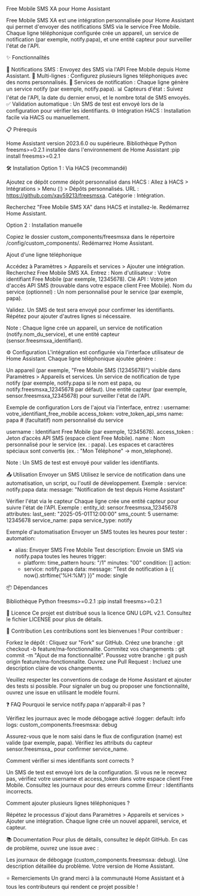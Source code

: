 Free Mobile SMS XA pour Home Assistant

Free Mobile SMS XA est une intégration personnalisée pour Home Assistant qui permet d'envoyer des notifications SMS via le service Free Mobile. Chaque ligne téléphonique configurée crée un appareil, un service de notification (par exemple, notify.papa), et une entité capteur pour surveiller l'état de l'API.

✨ Fonctionnalités

📱 Notifications SMS : Envoyez des SMS via l'API Free Mobile depuis Home Assistant.
🔄 Multi-lignes : Configurez plusieurs lignes téléphoniques avec des noms personnalisés.
🔔 Services de notification : Chaque ligne génère un service notify (par exemple, notify.papa).
📊 Capteurs d'état : Suivez l'état de l'API, la date du dernier envoi, et le nombre total de SMS envoyés.
✅ Validation automatique : Un SMS de test est envoyé lors de la configuration pour vérifier les identifiants.
🌐 Intégration HACS : Installation facile via HACS ou manuellement.


📋 Prérequis

Home Assistant version 2023.6.0 ou supérieure.
Bibliothèque Python freesms>=0.2.1 installée dans l'environnement de Home Assistant :pip install freesms>=0.2.1




🛠️ Installation
Option 1 : Via HACS (recommandé)

Ajoutez ce dépôt comme dépôt personnalisé dans HACS :
Allez à HACS > Intégrations > Menu (⁝) > Dépôts personnalisés.
URL : https://github.com/xav59213/freesmsxa.
Catégorie : Intégration.


Recherchez "Free Mobile SMS XA" dans HACS et installez-le.
Redémarrez Home Assistant.

Option 2 : Installation manuelle

Copiez le dossier custom_components/freesmsxa dans le répertoire <votre dossier Home Assistant>/config/custom_components/.
Redémarrez Home Assistant.

Ajout d'une ligne téléphonique

Accédez à Paramètres > Appareils et services > Ajouter une intégration.
Recherchez Free Mobile SMS XA.
Entrez :
Nom d'utilisateur : Votre identifiant Free Mobile (par exemple, 12345678).
Clé API : Votre jeton d'accès API SMS (trouvable dans votre espace client Free Mobile).
Nom du service (optionnel) : Un nom personnalisé pour le service (par exemple, papa).


Validez. Un SMS de test sera envoyé pour confirmer les identifiants.
Répétez pour ajouter d'autres lignes si nécessaire.


Note : Chaque ligne crée un appareil, un service de notification (notify.nom_du_service), et une entité capteur (sensor.freesmsxa_identifiant).


⚙️ Configuration
L'intégration est configurée via l'interface utilisateur de Home Assistant. Chaque ligne téléphonique ajoutée génère :

Un appareil (par exemple, "Free Mobile SMS (12345678)") visible dans Paramètres > Appareils et services.
Un service de notification de type notify (par exemple, notify.papa si le nom est papa, ou notify.freesmsxa_12345678 par défaut).
Une entité capteur (par exemple, sensor.freesmsxa_12345678) pour surveiller l'état de l'API.

Exemple de configuration
Lors de l'ajout via l'interface, entrez :
username: votre_identifiant_free_mobile
access_token: votre_token_api_sms
name: papa  # (facultatif) nom personnalisé du service


username : Identifiant Free Mobile (par exemple, 12345678).
access_token : Jeton d’accès API SMS (espace client Free Mobile).
name : Nom personnalisé pour le service (ex. : papa). Les espaces et caractères spéciaux sont convertis (ex. : "Mon Téléphone" → mon_telephone).


Note : Un SMS de test est envoyé pour valider les identifiants.


📤 Utilisation
Envoyer un SMS
Utilisez le service de notification dans une automatisation, un script, ou l'outil de développement. Exemple :
service: notify.papa
data:
  message: "Notification de test depuis Home Assistant"

Vérifier l'état via le capteur
Chaque ligne crée une entité capteur pour suivre l'état de l'API. Exemple :
entity_id: sensor.freesmsxa_12345678
attributes:
  last_sent: "2025-05-01T12:00:00"
  sms_count: 5
  username: 12345678
  service_name: papa
  service_type: notify

Exemple d'automatisation
Envoyer un SMS toutes les heures pour tester :
automation:
  - alias: Envoyer SMS Free Mobile Test
    description: Envoie un SMS via notify.papa toutes les heures
    trigger:
      - platform: time_pattern
        hours: "/1"
        minutes: "00"
    condition: []
    action:
      - service: notify.papa
        data:
          message: "Test de notification à {{ now().strftime('%H:%M') }}"
    mode: single


📦 Dépendances

Bibliothèque Python freesms>=0.2.1 :pip install freesms>=0.2.1




📄 Licence
Ce projet est distribué sous la licence GNU LGPL v2.1. Consultez le fichier LICENSE pour plus de détails.

🤝 Contribution
Les contributions sont les bienvenues ! Pour contribuer :

Forkez le dépôt : Cliquez sur "Fork" sur GitHub.
Créez une branche : git checkout -b feature/ma-fonctionnalite.
Commitez vos changements : git commit -m "Ajout de ma fonctionnalité".
Poussez votre branche : git push origin feature/ma-fonctionnalite.
Ouvrez une Pull Request : Incluez une description claire de vos changements.

Veuillez respecter les conventions de codage de Home Assistant et ajouter des tests si possible. Pour signaler un bug ou proposer une fonctionnalité, ouvrez une issue en utilisant le modèle fourni.

❓ FAQ
Pourquoi le service notify.papa n'apparaît-il pas ?

Vérifiez les journaux avec le mode débogage activé :logger:
  default: info
  logs:
    custom_components.freesmsxa: debug


Assurez-vous que le nom saisi dans le flux de configuration (name) est valide (par exemple, papa).
Vérifiez les attributs du capteur sensor.freesmsxa_<identifiant> pour confirmer service_name.

Comment vérifier si mes identifiants sont corrects ?

Un SMS de test est envoyé lors de la configuration. Si vous ne le recevez pas, vérifiez votre username et access_token dans votre espace client Free Mobile.
Consultez les journaux pour des erreurs comme Erreur : Identifiants incorrects.

Comment ajouter plusieurs lignes téléphoniques ?

Répétez le processus d'ajout dans Paramètres > Appareils et services > Ajouter une intégration. Chaque ligne crée un nouvel appareil, service, et capteur.


📚 Documentation
Pour plus de détails, consultez le dépôt GitHub.
En cas de problème, ouvrez une issue avec :

Les journaux de débogage (custom_components.freesmsxa: debug).
Une description détaillée du problème.
Votre version de Home Assistant.


⭐ Remerciements
Un grand merci à la communauté Home Assistant et à tous les contributeurs qui rendent ce projet possible !
